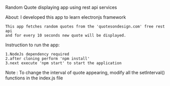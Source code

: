 
Random Quote displaying app using rest api services

About:
    I developed this app to learn electronjs framework

    This app fetches random quotes from the 'quotesondesign.com' free rest api
    and for every 10 seconds new quote will be displayed.

Instruction to run the app:

    1.NodeJs dependency required
    2.after cloning perform 'npm install'
    3.next execute 'npm start' to start the application

Note :
    To change the interval of quote appearing, modify all the setInterval() functions in the index.js file